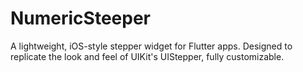# NumericSteeper
A lightweight, iOS-style stepper widget for Flutter apps. Designed to replicate the look and feel of UIKit's UIStepper, fully customizable.
